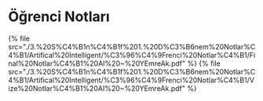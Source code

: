 # Öğrenci Notları

<!--Index-->

{% file src="./3.%20S%C4%B1n%C4%B1f%201.%20D%C3%B6nem%20Notlar%C4%B1/Artifical%20Intelligent/%C3%96%C4%9Frenci%20Notlar%C4%B1/Final%20Notlar%C4%B1%20AI%20~%20YEmreAk.pdf" %}
{% file src="./3.%20S%C4%B1n%C4%B1f%201.%20D%C3%B6nem%20Notlar%C4%B1/Artifical%20Intelligent/%C3%96%C4%9Frenci%20Notlar%C4%B1/Vize%20Notlar%C4%B1%20AI%20~%20YEmreAk.pdf" %}

<!--Index-->
